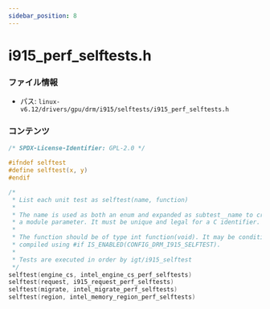 ```yaml
---
sidebar_position: 8
---
```

# i915_perf_selftests.h

### ファイル情報

- パス: `linux-v6.12/drivers/gpu/drm/i915/selftests/i915_perf_selftests.h`

### コンテンツ

```h
/* SPDX-License-Identifier: GPL-2.0 */

#ifndef selftest
#define selftest(x, y)
#endif

/*
 * List each unit test as selftest(name, function)
 *
 * The name is used as both an enum and expanded as subtest__name to create
 * a module parameter. It must be unique and legal for a C identifier.
 *
 * The function should be of type int function(void). It may be conditionally
 * compiled using #if IS_ENABLED(CONFIG_DRM_I915_SELFTEST).
 *
 * Tests are executed in order by igt/i915_selftest
 */
selftest(engine_cs, intel_engine_cs_perf_selftests)
selftest(request, i915_request_perf_selftests)
selftest(migrate, intel_migrate_perf_selftests)
selftest(region, intel_memory_region_perf_selftests)

```
